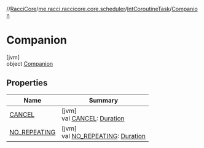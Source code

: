 //[RacciCore](../../../../index.md)/[me.racci.raccicore.core.scheduler](../../index.md)/[IntCoroutineTask](../index.md)/[Companion](index.md)

# Companion

[jvm]\
object [Companion](index.md)

## Properties

| Name | Summary |
|---|---|
| [CANCEL](-c-a-n-c-e-l.md) | [jvm]<br>val [CANCEL](-c-a-n-c-e-l.md): [Duration](https://kotlinlang.org/api/latest/jvm/stdlib/kotlin.time/-duration/index.html) |
| [NO_REPEATING](-n-o_-r-e-p-e-a-t-i-n-g.md) | [jvm]<br>val [NO_REPEATING](-n-o_-r-e-p-e-a-t-i-n-g.md): [Duration](https://kotlinlang.org/api/latest/jvm/stdlib/kotlin.time/-duration/index.html) |
